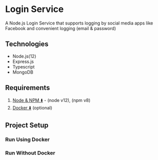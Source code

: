 # Login Service
A Node.js Login Service that supports logging by social media apps like Facebook and convenient logging (email & password)

## Technologies

- Node.js(12)
- Express.js
- Typescript
- MongoDB 

## Requirements

1. [Node & NPM ⬇️](https://nodejs.org/en/) - (node v12), (npm v8)
3. [Docker ⬇️](https://docs.docker.com/desktop/install/windows-install/) (optional)

## Project Setup

### Run Using Docker

### Run Without Docker